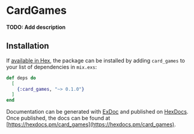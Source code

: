 # CardGames

**TODO: Add description**

## Installation

If [available in Hex](https://hex.pm/docs/publish), the package can be installed
by adding `card_games` to your list of dependencies in `mix.exs`:

```elixir
def deps do
  [
    {:card_games, "~> 0.1.0"}
  ]
end
```

Documentation can be generated with [ExDoc](https://github.com/elixir-lang/ex_doc)
and published on [HexDocs](https://hexdocs.pm). Once published, the docs can
be found at [https://hexdocs.pm/card_games](https://hexdocs.pm/card_games).

